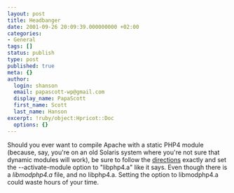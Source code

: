 ```yaml
---
layout: post
title: Headbanger
date: 2001-09-26 20:09:39.000000000 +02:00
categories:
- General
tags: []
status: publish
type: post
published: true
meta: {}
author:
  login: shanson
  email: papascott-wp@gmail.com
  display_name: PapaScott
  first_name: Scott
  last_name: Hanson
excerpt: !ruby/object:Hpricot::Doc
  options: {}
---
```

<p>Should you ever want to compile Apache with a static PHP4 module (because, say, you're on an old Solaris system where you're not sure that dynamic modules will work), be sure to follow the <a href="http://www.php.net/manual/en/install.apache.php">directions</a> exactly and set the --activate-module option to "libphp4.a" like it says. Even though there is a <i>libmodphp4.a</i> file, and no  libphp4.a. Setting the option to libmodphp4.a could waste hours of your time.</p>

